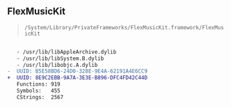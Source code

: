 ## FlexMusicKit

> `/System/Library/PrivateFrameworks/FlexMusicKit.framework/FlexMusicKit`

```diff

   - /usr/lib/libAppleArchive.dylib
   - /usr/lib/libSystem.B.dylib
   - /usr/lib/libobjc.A.dylib
-  UUID: B5E58BD6-24D0-328E-9E4A-62191A4E6CC9
+  UUID: 8E9C2EBB-9A7A-3E3E-B896-DFC4FD42C44D
   Functions: 919
   Symbols:   455
   CStrings:  2567

```
